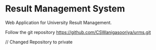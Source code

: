# Result Management System
Web Application for University Result Management.


Follow the git repository https://github.com/CSWanigasooriya/urms.git



















// Changed Repository to private
